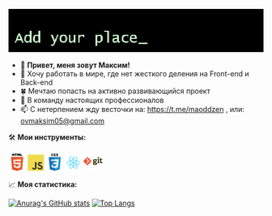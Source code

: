 [![Mesto-Banner](./media/mesto-banner-robot.png)](https://mycodetherapy.github.io/mesto/index.html)

- 👋 **Привет, меня зовут Максим!**
- :juggling_person: Хочу работать в мире, где нет жесткого деления на Front-end и Back-end
- :four_leaf_clover: Мечтаю попасть на активно развивающийся проект
- :mage: В команду настоящих профессионалов
- 📫 С нетерпением жду весточки на: https://t.me/maoddzen , или: ovmaksim05@gmail.com

:hammer_and_wrench: **Мои инструменты:** 
<p>
  <img src="https://raw.githubusercontent.com/github/explore/80688e429a7d4ef2fca1e82350fe8e3517d3494d/topics/html/html.png" alt="HTML" height="34">
  <img src="https://raw.githubusercontent.com/github/explore/80688e429a7d4ef2fca1e82350fe8e3517d3494d/topics/javascript/javascript.png" alt="Javascript" height="32">
  <img src="https://raw.githubusercontent.com/github/explore/80688e429a7d4ef2fca1e82350fe8e3517d3494d/topics/css/css.png" alt="CSS" height="34" >
  <img src="https://raw.githubusercontent.com/github/explore/80688e429a7d4ef2fca1e82350fe8e3517d3494d/topics/react/react.png" alt="React" height="32">
  <img src="https://raw.githubusercontent.com/github/explore/80688e429a7d4ef2fca1e82350fe8e3517d3494d/topics/git/git.png" alt="git" height="38">
</p>

:chart_with_upwards_trend: **Моя статистика:**

[![Anurag's GitHub stats](https://github-readme-stats.vercel.app/api?username=mycodetherapy&show_owner=mao132&theme=vue)](https://github.com/anuraghazra/github-readme-stats)
[![Top Langs](https://github-readme-stats.vercel.app/api/top-langs/?username=mycodetherapy&show_owner=mao132&theme=vue)](https://github.com/anuraghazra/github-readme-stats)

<!---
mycodetherapy/mycodetherapy is a ✨ special ✨ repository because its `README.md` (this file) appears on your GitHub profile.
You can click the Preview link to take a look at your changes.
--->
